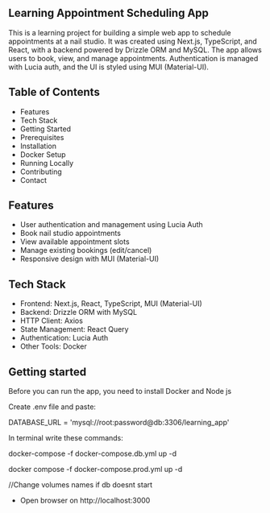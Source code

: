 ## Learning Appointment Scheduling App

This is a learning project for building a simple web app to schedule appointments at a nail studio. It was created using Next.js, TypeScript, and React, with a backend powered by Drizzle ORM and MySQL. The app allows users to book, view, and manage appointments. Authentication is managed with Lucia auth, and the UI is styled using MUI (Material-UI).

## Table of Contents

- Features
- Tech Stack
- Getting Started
- Prerequisites
- Installation
- Docker Setup
- Running Locally
- Contributing
- Contact

## Features

- User authentication and management using Lucia Auth
- Book nail studio appointments
- View available appointment slots
- Manage existing bookings (edit/cancel)
- Responsive design with MUI (Material-UI)

## Tech Stack

- Frontend: Next.js, React, TypeScript, MUI (Material-UI)
- Backend: Drizzle ORM with MySQL
- HTTP Client: Axios
- State Management: React Query
- Authentication: Lucia Auth
- Other Tools: Docker

## Getting started

Before you can run the app, you need to install Docker and Node js

Create .env file and paste:

DATABASE_URL = 'mysql://root:password@db:3306/learning_app'

In terminal write these commands:

docker-compose -f docker-compose.db.yml up -d

docker compose -f docker-compose.prod.yml up -d

//Change volumes names if db doesnt start

- Open browser on http://localhost:3000
